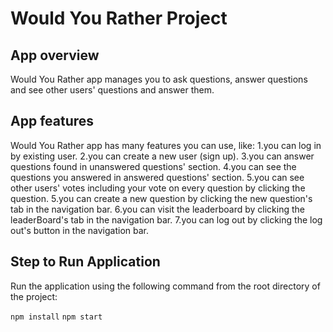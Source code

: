 # Would You Rather Project

## App overview

Would You Rather app manages you to ask questions, answer questions and see other users' questions and answer them.

## App features

Would You Rather app has many features you can use, like:
1.you can log in by existing user.
2.you can create a new user (sign up).
3.you can answer questions found in unanswered questions' section.
4.you can see  the questions you answered  in answered questions' section.
5.you can see other users' votes including your vote on every question by clicking the question.
5.you can create a new question by clicking the new question's tab in the navigation bar.
6.you can visit the leaderboard by clicking the leaderBoard's tab in the navigation bar.
7.you can log out by clicking the log out's button in the navigation bar.

## Step to Run Application

 Run the application using the following command from the root directory of the project:

`npm install`
`npm start`